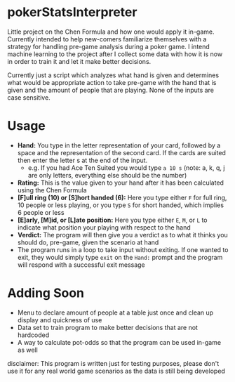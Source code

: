 # pokerStatsInterpreter
Little project on the Chen Formula and how one would apply it in-game. Currently intended to help new-comers familiarize themselves with a strategy for handling pre-game analysis during a poker game. I intend machine learning to the project after I collect some data with how it is now in order to train it and let it make better decisions.

Currently just a script which analyzes what hand is given and determines what would be appropriate action to take pre-game with the hand that is given and the amount of people that are playing. None of the inputs are case sensitive.

# Usage
 - **Hand:** You type in the letter representation of your card, followed by a space and the representation of the second card. If the cards are suited then enter the letter s at the end of the input.
    - e.g. If you had Ace Ten Suited you would type ```a 10 s``` (note: a, k, q, j are only letters, everything else should be the number)
 - **Rating:** This is the value given to your hand after it has been calculated using the Chen Formula
 - **[F]ull ring (10) or [S]hort handed (6):** Here you type either ```F``` for full ring, 10 people or less playing, or you type ```S``` for short handed, which implies 6 people or less
 - **[E]arly, [M]id, or [L]ate position:** Here you type either ```E```, ```M```, or ```L``` to indicate what position your playing with respect to the hand
 - **Verdict:** The program will then give you a verdict as to what it thinks you should do, pre-game, given the scenario at hand
 - The program runs in a loop to take input without exiting. If one wanted to exit, they would simply type ```exit``` on the ```Hand:``` prompt and the program will respond with a successful exit message

# Adding Soon
- Menu to declare amount of people at a table just once and clean up display and quickness of use
- Data set to train program to make better decisions that are not hardcoded
- A way to calculate pot-odds so that the program can be used in-game as well

disclaimer: This program is written just for testing purposes, please don't use it for any real world game scenarios as the data is still being developed
